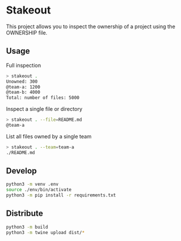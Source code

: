 Stakeout
========

This project allows you to inspect the ownership of a project using the OWNERSHIP file.

Usage
-----

Full inspection

```bash
> stakeout .
Unowned: 300
@team-a: 1200
@team-b: 4000
Total: number of files: 5000
```

Inspect a single file or directory

```bash
> stakeout . --file=README.md
@team-a
```

List all files owned by a single team

```bash
> stakeout . --team=team-a
./README.md
```

Develop
-------

```bash
python3 -m venv .env
source ./env/bin/activate
python3 -m pip install -r requirements.txt
```

Distribute
----------

```bash
python3 -m build
python3 -m twine upload dist/*
```
